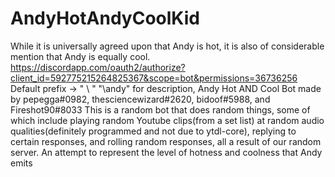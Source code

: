 # AndyHotAndyCoolKid
While it is universally agreed upon that Andy is hot, it is also of considerable mention that Andy is equally cool.
https://discordapp.com/oauth2/authorize?client_id=592775215264825367&scope=bot&permissions=36736256 
Default prefix -> " \ "
"\andy" for description, 
Andy Hot AND Cool
Bot made by pepegga#0982, thesciencewizard#2620, bidoof#5988, and Fireshot90#8033
This is a random bot that does random things, some of which include playing random Youtube clips(from a set list) at random audio qualities(definitely programmed and not due to ytdl-core), replying to certain responses, and rolling random responses, all a result of our random server.
An attempt to represent the level of hotness and coolness that Andy emits
